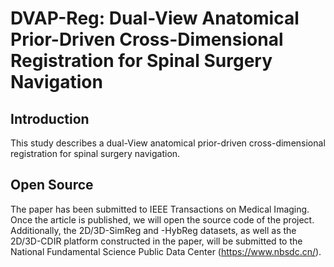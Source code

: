 
# DVAP-Reg: Dual-View Anatomical Prior-Driven Cross-Dimensional Registration for Spinal Surgery Navigation

## Introduction
This study describes a dual-View anatomical prior-driven cross-dimensional registration for spinal surgery navigation.


## Open Source
The paper has been submitted to IEEE Transactions on Medical Imaging. Once the article is published, we will open the source code of the project.
Additionally, the 2D/3D-SimReg and -HybReg datasets, as well as the 2D/3D-CDIR platform constructed in the paper, will be submitted to the National Fundamental Science Public Data Center (https://www.nbsdc.cn/).
